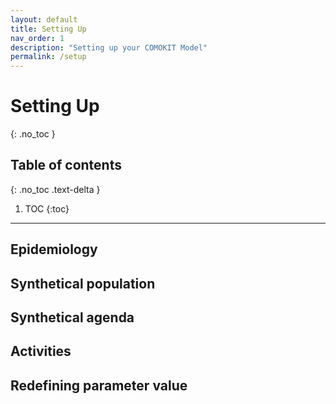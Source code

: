 ```yaml
---
layout: default
title: Setting Up
nav_order: 1
description: "Setting up your COMOKIT Model"
permalink: /setup
---
```


# Setting Up
{: .no_toc }

<!--
Text header
{: .fs-6 .fw-300 }
-->

## Table of contents
{: .no_toc .text-delta }

1. TOC
{:toc}

---

## Epidemiology

## Synthetical population

## Synthetical agenda

## Activities

## Redefining parameter value